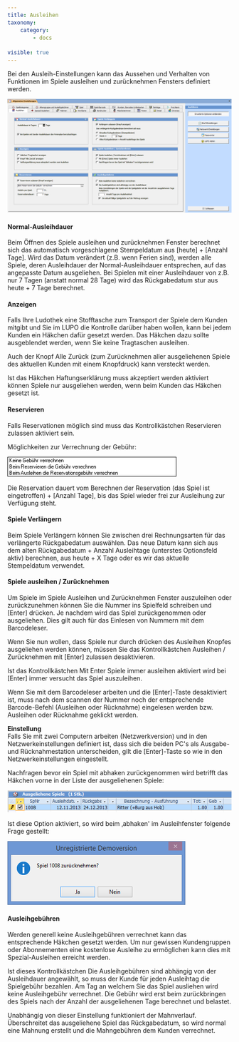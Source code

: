 ```yaml
---
title: Ausleihen
taxonomy:
    category:
        - docs

visible: true
---
```


Bei den Ausleih-Einstellungen kann das Aussehen und Verhalten von Funktionen im Spiele ausleihen und zurücknehmen Fensters definiert werden.

![ausleihen2](../../../images/ausleihen2.png)

#### Normal-Ausleihdauer

Beim Öffnen des Spiele ausleihen und zurücknehmen Fenster berechnet sich das automatisch vorgeschlagene Stempeldatum aus [heute] + [Anzahl Tage]. Wird das Datum verändert (z.B. wenn Ferien sind), werden alle Spiele, deren Ausleihdauer der Normal-Ausleihdauer entsprechen, auf das angepasste Datum ausgeliehen. Bei Spielen mit einer Ausleihdauer von z.B. nur 7 Tagen (anstatt normal 28 Tage) wird das Rückgabedatum stur aus heute + 7 Tage berechnet.

#### Anzeigen

Falls Ihre Ludothek eine Stofftasche zum Transport der Spiele dem Kunden mitgibt und Sie im LUPO die Kontrolle darüber haben wollen, kann bei jedem Kunden ein Häkchen dafür gesetzt werden. Das Häkchen dazu sollte ausgeblendet werden, wenn Sie keine Tragtaschen ausleihen.

Auch der Knopf Alle Zurück (zum Zurücknehmen aller ausgeliehenen Spiele des aktuellen Kunden mit einem Knopfdruck) kann versteckt werden.

Ist das Häkchen Haftungserklärung muss akzeptiert werden aktiviert können Spiele nur ausgeliehen werden, wenn beim Kunden das Häkchen gesetzt ist.

#### Reservieren

Falls Reservationen möglich sind muss das Kontrollkästchen Reservieren zulassen aktiviert sein.

Möglichkeiten zur Verrechnung der Gebühr:

![reservieren](../../../images/reservieren.png)

Die Reservation dauert vom Berechnen der Reservation (das Spiel ist eingetroffen) + [Anzahl Tage], bis das Spiel wieder frei zur Ausleihung zur Verfügung steht.

#### Spiele Verlängern

Beim Spiele Verlängern können Sie zwischen drei Rechnungsarten für das verlängerte Rückgabedatum auswählen. Das neue Datum kann sich aus dem alten Rückgabedatum + Anzahl Ausleihtage (unterstes Optionsfeld aktiv) berechnen, aus heute + X Tage oder es wir das aktuelle Stempeldatum verwendet.

#### Spiele ausleihen / Zurücknehmen

Um Spiele im Spiele Ausleihen und Zurücknehmen Fenster auszuleihen oder zurückzunehmen können Sie die Nummer ins Spielfeld schreiben und [Enter] drücken. Je nachdem wird das Spiel zurückgenommen oder ausgeliehen. Dies gilt auch für das Einlesen von Nummern mit dem Barcodeleser.

Wenn Sie nun wollen, dass Spiele nur durch drücken des Ausleihen Knopfes ausgeliehen werden können, müssen Sie das Kontrollkästchen Ausleihen / Zurücknehmen mit [Enter] zulassen desaktivieren.

Ist das Kontrollkästchen Mit Enter Spiele immer ausleihen aktiviert wird bei [Enter] immer versucht das Spiel auszuleihen.

Wenn Sie mit dem Barcodeleser arbeiten und die [Enter]-Taste desaktiviert ist, muss nach dem scannen der Nummer noch der entsprechende Barcode-Befehl (Ausleihen oder Rücknahme) eingelesen werden bzw. Ausleihen oder Rücknahme geklickt werden.

>>>
**Einstellung**  
Falls Sie mit zwei Computern arbeiten (Netzwerkversion) und in den Netzwerkeinstellungen definiert ist, dass sich die beiden PC's als Ausgabe- und Rücknahmestation unterscheiden, gilt die [Enter]-Taste so wie in den Netzwerkeinstellungen eingestellt.

Nachfragen bevor ein Spiel mit abhaken zurückgenommen wird betrifft das Häkchen vorne in der Liste der ausgeliehenen Spiele:

![ausgeliehene-spiele](../../../images/ausgeliehene-spiele.png)

Ist diese Option aktiviert, so wird beim ‚abhaken' im Ausleihfenster folgende Frage gestellt:

![spiel-zuruecknehmen](../../../images/spiel-zuruecknehmen.png)

#### Ausleihgebühren

Werden generell keine Ausleihgebühren verrechnet kann das entsprechende Häkchen gesetzt werden. Um nur gewissen Kundengruppen oder Abonnementen eine kostenlose Ausleihe zu ermöglichen kann dies mit Spezial-Ausleihen erreicht werden.

Ist dieses Kontrollkästchen Die Ausleihgebühren sind abhängig von der Ausleihdauer angewählt, so muss der Kunde für jeden Ausleihtag die Spielgebühr bezahlen. Am Tag an welchem Sie das Spiel ausliehen wird keine Ausleihgebühr verrechnet. Die Gebühr wird erst beim zurückbringen des Spiels nach der Anzahl der ausgeliehenen Tage berechnet und belastet.

Unabhängig von dieser Einstellung funktioniert der Mahnverlauf. Überschreitet das ausgeliehene Spiel das Rückgabedatum, so wird normal eine Mahnung erstellt und die Mahngebühren dem Kunden verrechnet.
